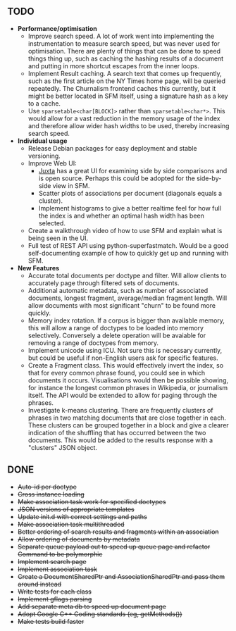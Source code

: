 TODO
----

* **Performance/optimisation**
  * Improve search speed. A lot of work went into implementing the instrumentation to measure search speed, but was never used for optimisation. There are plenty of things that can be done to speed things thing up, such as caching the hashing results of a document and putting in more shortcut escapes from the inner loops.
  * Implement Result caching. A search text that comes up frequently, such as the first article on the NY Times home page, will be queried repeatedly. The Churnalism frontend caches this currently, but it might be better located in SFM itself, using a signature hash as a key to a cache.
  * Use ```sparsetable<char[BLOCK]>``` rather than ```sparsetable<char*>```. This would allow for a vast reduction in the memory usage of the index and therefore allow wider hash widths to be used, thereby increasing search speed.
* **Individual usage**
  * Release Debian packages for easy deployment and stable versioning.
  * Improve Web UI:
      * [Juxta](http://www.juxtasoftware.org/) has a great UI for examining side by side comparisons and is open source. Perhaps this could be adopted for the side-by-side view in SFM.
      * Scatter plots of associations per document (diagonals equals a cluster). 
      * Implement histograms to give a better realtime feel for how full the index is and whether an optimal hash width has been selected.
  * Create a walkthrough video of how to use SFM and explain what is being seen in the UI.
  * Full test of REST API using python-superfastmatch. Would be a good self-documenting example of how to quickly get up and running with SFM.
* **New Features**
  * Accurate total documents per doctype and filter. Will allow clients to accurately page through filtered sets of documents.
  * Additional automatic metadata, such as number of associated documents, longest fragment, average/median fragment length. Will allow documents with most significant "churn" to be found more quickly.
  * Memory index rotation. If a corpus is bigger than available memory, this will allow a range of doctypes to be loaded into memory selectively. Conversely a delete operation will be avaiable for removing a range of doctypes from memory.
  * Implement unicode using ICU. Not sure this is necessary currently, but could be useful if non-English users ask for specific features.
  * Create a Fragment class. This would effectively invert the index, so that for every common phrase found, you could see in which documents it occurs. Visualisations would then be possible showing, for instance the longest common phrases in Wikipedia, or journalism itself. The API would be extended to allow for paging through the phrases.
  * Investigate k-means clustering. There are frequently clusters of phrases in two matching documents that are close together in each. These clusters can be grouped together in a block and give a clearer indication of the shuffling that has occurred between the two documents. This would be added to the results response with a "clusters" JSON object.
  
DONE
----

* ~~Auto-id per doctype~~
* ~~Cross instance loading~~
* ~~Make association task work for specified doctypes~~
* ~~JSON versions of appropriate templates~~
* ~~Update init.d with correct settings and paths~~
* ~~Make association task multithreaded~~
* ~~Better ordering of search results and fragments within an association~~
* ~~Allow ordering of documents by metadata~~
* ~~Separate queue payload out to speed up queue page and refactor Command to be polymorphic~~
* ~~Implement search page~~
* ~~Implement association task~~
* ~~Create a DocumentSharedPtr and AssociationSharedPtr and pass them around instead~~
* ~~Write tests for each class~~
* ~~Implement gflags parsing~~
* ~~Add separate meta db to speed up document page~~
* ~~Adopt Google C++ Coding standards (eg, getMethods())~~
* ~~Make tests build faster~~


